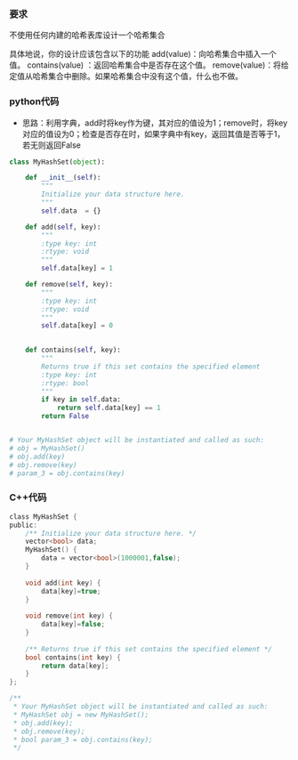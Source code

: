 ### 要求
不使用任何内建的哈希表库设计一个哈希集合

具体地说，你的设计应该包含以下的功能
add(value)：向哈希集合中插入一个值。
contains(value) ：返回哈希集合中是否存在这个值。
remove(value)：将给定值从哈希集合中删除。如果哈希集合中没有这个值，什么也不做。

### python代码
* 思路：利用字典，add时将key作为键，其对应的值设为1；remove时，将key对应的值设为0；检查是否存在时，如果字典中有key，返回其值是否等于1，若无则返回False

```python
class MyHashSet(object):

    def __init__(self):
        """
        Initialize your data structure here.
        """
        self.data  = {}

    def add(self, key):
        """
        :type key: int
        :rtype: void
        """
        self.data[key] = 1

    def remove(self, key):
        """
        :type key: int
        :rtype: void
        """
        self.data[key] = 0 
        

    def contains(self, key):
        """
        Returns true if this set contains the specified element
        :type key: int
        :rtype: bool
        """
        if key in self.data:
            return self.data[key] == 1
        return False


# Your MyHashSet object will be instantiated and called as such:
# obj = MyHashSet()
# obj.add(key)
# obj.remove(key)
# param_3 = obj.contains(key)
```

### C++代码

```c
class MyHashSet {
public:
    /** Initialize your data structure here. */
    vector<bool> data;
    MyHashSet() {
        data = vector<bool>(1000001,false);
    }
    
    void add(int key) {
        data[key]=true;
    }
    
    void remove(int key) {
        data[key]=false;
    }
    
    /** Returns true if this set contains the specified element */
    bool contains(int key) {
        return data[key];
    }
};

/**
 * Your MyHashSet object will be instantiated and called as such:
 * MyHashSet obj = new MyHashSet();
 * obj.add(key);
 * obj.remove(key);
 * bool param_3 = obj.contains(key);
 */
```